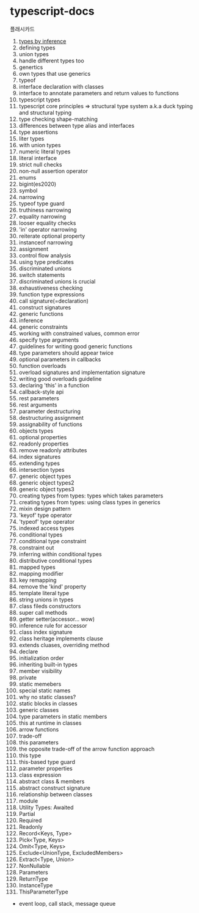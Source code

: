 # typescript-docs

플래시카드

1. [types by inference](https://user-images.githubusercontent.com/59950687/236708078-0c8b7b16-5bc6-42ca-a9c3-a6300f75bddc.png)
2. defining types
3. union types
4. handle different types too
5. genertics
6. own types that use generics
7. typeof
8. interface declaration with classes
9. interface to annotate parameters and return values to functions
10. typescript types
11. typescript core principles => structural type system a.k.a duck typing and structural typing
12. type checking shape-matching
13. differences between type alias and interfaces
14. type assertions
15. liter types
16. with union types
17. numeric literal types
18. literal interface
19. strict null checks
20. non-null assertion operator
21. enums
22. bigint(es2020)
23. symbol
24. narrowing
25. typeof type guard
26. truthiness narrowing
27. equality narrowing
28. looser equality checks
29. 'in' operator narrowing
30. reiterate optional property
31. instanceof narrowing
32. assignment
33. control flow analysis
34. using type predicates
35. discriminated unions
36. switch statements
37. discriminated unions is crucial
38. exhaustiveness checking
39. function type expressions
40. call signature(=declaration)
41. construct signatures
42. generic functions
43. inference
44. generic constraints
45. working with constrained values, common error
46. specify type arguments
47. guidelines for writing good generic functions
48. type parameters should appear twice
49. optional parameters in callbacks
50. function overloads
51. overload signatures and implementation signature
52. writing good overloads guideline
53. declaring 'this' in a function
54. callback-style api
55. rest parameters
56. rest arguments
57. parameter destructuring
58. destructuring assignment
59. assignability of functions
60. objects types
61. optional properties
62. readonly properties
63. remove readonly attributes
64. index signatures
65. extending types
66. intersection types
67. generic object types
68. generic object types2
69. generic object types3
70. creating types from types: types which takes parameters
71. creating types from types: using class types in generics
72. mixin design pattern
73. 'keyof' type operator
74. 'typeof' type operator
75. indexed access types
76. conditional types
77. conditional type constraint
78. constraint out
79. inferring within conditional types
80. distributive conditional types
81. mapped types
82. mapping modifier
83. key remapping
84. remove the 'kind' property
85. template literal type
86. string unions in types
87. class fileds constructors
88. super call methods
89. getter setter(accessor... wow)
90. inference rule for accessor
91. class index signature
92. class heritage implements clause
93. extends cluases, overriding method
94. declare
95. initialization order
96. inheriting built-in types
97. member visibility
98. private
99. static memebers
100. special static names
101. why no static classes?
102. static blocks in classes
103. generic classes
104. type parameters in static members
105. this at runtime in classes
106. arrow functions
107. trade-off
108. this parameters
109. the opposite trade-off of the arrow function approach
110. this type
111. this-based type guard
112. parameter properties
113. class expression
114. abstract class & members
115. abstract construct signature
116. relationship between classes
117. module
118. Utility Types: Awaited<Type>
119. Partial<Type>
120. Required<Type>
121. Readonly<Type>
122. Record<Keys, Type>
123. Pick<Type, Keys>
124. Omit<Type, Keys>
125. Exclude<UnionType, ExcludedMembers>
126. Extract<Type, Union>
127. NonNullable<Type>
128. Parameters<Type>
129. ReturnType<Type>
130. InstanceType<Type>
131. ThisParameterType<Type>

- event loop, call stack, message queue
